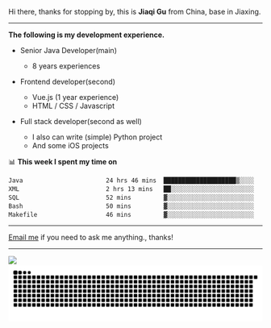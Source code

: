 Hi there, thanks for stopping by, this is **Jiaqi Gu** from China, base in Jiaxing.

---

**The following is my development experience.**

- Senior Java Developer(main)
  - 8 years experiences

- Frontend developer(second)
  - Vue.js (1 year experience)
  - HTML / CSS / Javascript
  
- Full stack developer(second as well)
  - I also can write (simple) Python project
  - And some iOS projects

📊 **This week I spent my time on**
<!--START_SECTION:waka-->

```txt
Java                       24 hrs 46 mins  ████████████████████▒░░░░   81.87 %
XML                        2 hrs 13 mins   ██░░░░░░░░░░░░░░░░░░░░░░░   07.36 %
SQL                        52 mins         ▓░░░░░░░░░░░░░░░░░░░░░░░░   02.87 %
Bash                       50 mins         ▓░░░░░░░░░░░░░░░░░░░░░░░░   02.78 %
Makefile                   46 mins         ▓░░░░░░░░░░░░░░░░░░░░░░░░   02.57 %
```

<!--END_SECTION:waka-->

---

[Email me](mailto:htk2klwgr@mozmail.com?subject=Hiring_from_GitHub) if you need to ask me anything., thanks!

---

![]( https://visitor-badge.glitch.me/badge?page_id=githubgujiaqi)
![]( https://github.com/droid-Q/droid-Q/raw/output/github-contribution-grid-snake.svg#gh-dark-mode-only)
